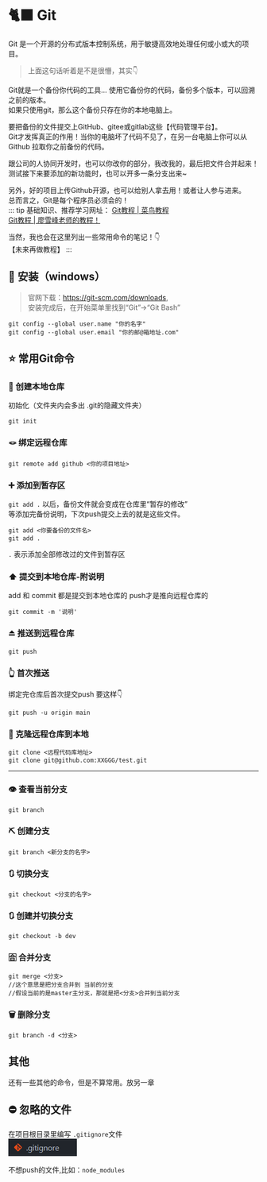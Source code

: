 # 🐈‍⬛ Git

Git 是一个开源的分布式版本控制系统，用于敏捷高效地处理任何或小或大的项目。

> 上面这句话听着是不是很懵，其实👇

Git就是一个备份你代码的工具... 使用它备份你的代码，备份多个版本，可以回溯之前的版本。  
如果只使用git，那么这个备份只存在你的本地电脑上。 

要把备份的文件提交上GitHub、gitee或gitlab这些【代码管理平台】。  
Git才发挥真正的作用！当你的电脑坏了代码不见了，在另一台电脑上你可以从Github 拉取你之前备份的代码。

跟公司的人协同开发时，也可以你改你的部分，我改我的，最后把文件合并起来！  
测试接下来要添加的新功能时，也可以开多一条分支出来~  

另外，好的项目上传Github开源，也可以给别人拿去用！或者让人参与进来。  
总而言之，Git是每个程序员必须会的！  
::: tip 基础知识、推荐学习网址：
[Git教程 | 菜鸟教程](https://www.runoob.com/git/git-tutorial.html)  
[Git教程 | 廖雪峰老师的教程！](https://www.liaoxuefeng.com/wiki/896043488029600/)

当然，我也会在这里列出一些常用命令的笔记！👇  
【未来再做教程】
:::

## 🔨 安装（windows）
> 官网下载：https://git-scm.com/downloads,  
> 安装完成后，在开始菜单里找到“Git”->“Git Bash”
```shell
git config --global user.name "你的名字"
git config --global user.email "你的邮@箱地址.com"
```

## ⭐ 常用Git命令

### 🔧 创建本地仓库
初始化（文件夹内会多出 .git的隐藏文件夹）
```shell
git init        
```
### 🪢 绑定远程仓库
```shell
git remote add github <你的项目地址>
```
### ➕ 添加到暂存区
`git add .` 以后，备份文件就会变成在仓库里“暂存的修改”   
等添加完备份说明，下次push提交上去的就是这些文件。
```shell
git add <你要备份的文件名>
git add .  
```
`.` 表示添加全部修改过的文件到暂存区

### ⬆️ 提交到本地仓库-附说明
add 和 commit 都是提交到本地仓库的 push才是推向远程仓库的
```shell
git commit -m '说明'
```
### ⏏️ 推送到远程仓库
```shell
git push
```
### 👆 首次推送
绑定完仓库后首次提交push 要这样👇
```shell
git push -u origin main
```

### 📩 克隆远程仓库到本地
```shell
git clone <远程代码库地址>
git clone git@github.com:XXGGG/test.git
```

---
### 👁️ 查看当前分支
```shell
git branch
```
### ⛏️ 创建分支
```shell
git branch <新分支的名字>
```
### 🔃 切换分支
```shell
git checkout <分支的名字>
```
### 🔃 创建并切换分支
```shell
git checkout -b dev
```
### 🈴 合并分支
```shell
git merge <分支> 
//这个意思是把分支合并到 当前的分支  
//假设当前的是master主分支，那就是把<分支>合并到当前分支
```
### 🗑️ 删除分支
```shell
git branch -d <分支>
```

## 其他
还有一些其他的命令，但是不算常用。放另一章

## ⛔ 忽略的文件

在项目根目录里编写 `.gitignore`文件  
![图 1](img/3916e7501dc6deef8899a02915cbbec6274bc4bfd3b39228a5691cfeb1d0d6ce.png)  

不想push的文件,比如：`node_modules`
